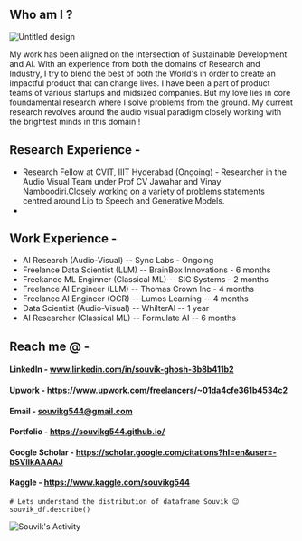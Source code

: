 ## Who am I ? 

![Untitled design](https://github.com/souvikg544/souvikg544/assets/63863911/4bce7ebe-9913-47bd-bd38-878810ca8b95)

My work has been aligned on the intersection of Sustainable Development and AI. With an experience from both the domains of Research and Industry, I try to blend the best of both the World's in order to create an impactful product that can change lives. I have been a part of product teams of various startups and midsized companies. But my love lies in core foundamental research where I solve problems from the ground. My current research revolves around the audio visual paradigm closely working with the brightest minds in this domain ! 

## Research Experience -
- Research Fellow at CVIT, IIIT Hyderabad (Ongoing) - Researcher in the Audio Visual Team under Prof CV Jawahar and Vinay Namboodiri.Closely working on a variety of problems statements centred around Lip to Speech and Generative Models.
- 
## Work Experience  -
- AI Research (Audio-Visual)           -- Sync Labs - Ongoing
- Freelance Data Scientist (LLM)       -- BrainBox Innovations - 6 months
- Freekance ML Enginner (Classical ML) -- SIG Systems - 2 months
- Freelance AI Engineer (LLM)          -- Thomas Crown Inc - 4 months
- Freelance AI Engineer (OCR)          -- Lumos Learning -- 4 months
- Data Scientist (Audio-Visual)        -- WhilterAI -- 1 year           
- AI Researcher (Classical ML)         -- Formulate AI -- 6 months

## Reach me @ -
#### LinkedIn                        - www.linkedin.com/in/souvik-ghosh-3b8b411b2

#### Upwork                          - https://www.upwork.com/freelancers/~01da4cfe361b4534c2

#### Email                           - souvikg544@gmail.com

#### Portfolio                       - https://souvikg544.github.io/

#### Google Scholar                  - https://scholar.google.com/citations?hl=en&user=-bSVllkAAAAJ

#### Kaggle                          - https://www.kaggle.com/souvikg544


```
# Lets understand the distribution of dataframe Souvik 😉
souvik_df.describe()
```

![Souvik's Activity](https://github-readme-activity-graph.vercel.app/graph?username=souvikg544&theme=dracula)
